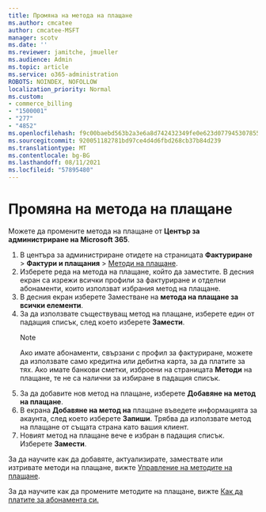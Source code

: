 ```yaml
---
title: Промяна на метода на плащане
ms.author: cmcatee
author: cmcatee-MSFT
manager: scotv
ms.date: ''
ms.reviewer: jamitche, jmueller
ms.audience: Admin
ms.topic: article
ms.service: o365-administration
ROBOTS: NOINDEX, NOFOLLOW
localization_priority: Normal
ms.custom:
- commerce_billing
- "1500001"
- "277"
- "4852"
ms.openlocfilehash: f9c00baebd563b2a3e6a8d742432349fe0e623d07794530785591daf1a9bd9ca
ms.sourcegitcommit: 920051182781bd97ce4d4d6fbd268cb37b84d239
ms.translationtype: MT
ms.contentlocale: bg-BG
ms.lasthandoff: 08/11/2021
ms.locfileid: "57895480"
---
```

# <a name="change-payment-method"></a>Промяна на метода на плащане

Можете да промените метода на плащане от **Център за администриране на Microsoft 365**.
  
1. В центъра за администриране отидете на страницата **Фактуриране**  >  **Фактури и плащания** > [Методи на плащане](https://go.microsoft.com/fwlink/p/?linkid=2018806).
2. Изберете реда на метода на плащане, който да заместите. В десния екран са изрежи всички профили за фактуриране и отделни абонаменти, които използват избрания метод на плащане.
3. В десния екран изберете Заместване на **метода на плащане за всички елементи**.
4. За да използвате съществуващ метод на плащане, изберете един от падащия списък, след което изберете **Замести**.
    > [!NOTE]
    > Ако имате абонаменти, свързани с профил за фактуриране, можете да използвате само кредитна или дебитна карта, за да платите за тях. Ако имате банкови сметки, изброени на страницата **Методи** на плащане, те не са налични за избиране в падащия списък.
5. За да добавите нов метод на плащане, изберете **Добавяне на метод на плащане**.
6. В екрана **Добавяне на метод на** плащане въведете информацията за акаунта, след което изберете **Запиши**. Трябва да използвате метод на плащане от същата страна като вашия клиент.
7. Новият метод на плащане вече е избран в падащия списък. Изберете **Замести**.

За да научите как да добавяте, актуализирате, замествате или изтривате методи на плащане, вижте [Управление на методите на плащане](https://docs.microsoft.com/microsoft-365/commerce/billing-and-payments/manage-payment-methods).

За да научите как да промените методите на плащане, вижте [Как да платите за абонамента си.](https://docs.microsoft.com/microsoft-365/commerce/billing-and-payments/pay-for-your-subscription)